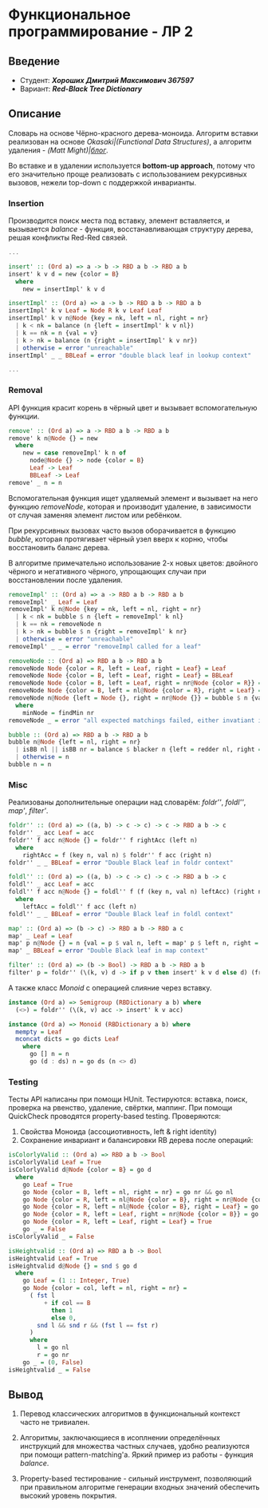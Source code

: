 # Функциональное программирование - ЛР 2

## Введение

- Студент: ***Хороших Дмитрий Максимович 367597***
- Вариант: ***Red-Black Tree Dictionary***

## Описание

Словарь на основе Чёрно-красного дерева-моноида. Алгоритм вставки
реализован на основе *Okasaki|(Functional Data Structures)*, а алгоритм удаления - *(Matt Might)|[блог](https://matt.might.net/articles/red-black-delete/)*.

Во вставке и в удалении используется **bottom-up approach**, потому что его значительно проще реализовать с использованием рекурсивных вызовов, нежели top-down с поддержкой инварианты.

### Insertion

Производится поиск места под вставку, элемент вставляется, и вызывается
*balance* - функция, восстанавливающая структуру дерева, решая конфликты Red-Red связей.

```haskell
...

insert' :: (Ord a) => a -> b -> RBD a b -> RBD a b
insert' k v d = new {color = B}
  where
    new = insertImpl' k v d

insertImpl' :: (Ord a) => a -> b -> RBD a b -> RBD a b
insertImpl' k v Leaf = Node R k v Leaf Leaf
insertImpl' k v n@Node {key = nk, left = nl, right = nr}
  | k < nk = balance (n {left = insertImpl' k v nl})
  | k == nk = n {val = v}
  | k > nk = balance (n {right = insertImpl' k v nr})
  | otherwise = error "unreachable"
insertImpl' _ _ BBLeaf = error "double black leaf in lookup context"

...

```

### Removal

API функция красит корень в чёрный цвет и вызывает вспомогательную функции.

```haskell
remove' :: (Ord a) => a -> RBD a b -> RBD a b
remove' k n@Node {} = new
  where
    new = case removeImpl' k n of
      node@Node {} -> node {color = B}
      Leaf -> Leaf
      BBLeaf -> Leaf
remove' _ n = n
```

Вспомогательная функция ищет удаляемый элемент и вызывает на него функцию *removeNode*, которая и производит удаление, в зависимости от случая заменяя элемент листом или ребёнком.

При рекурсивных вызовах часто вызов оборачивается в функцию *bubble*, которая протягивает чёрный узел вверх к корню, чтобы восстановить баланс дерева.

В алгоритме примечательно использование 2-х новых цветов: двойного чёрного и негативного чёрного, упрощающих случаи при восстановлении после удаления.

```haskell
removeImpl' :: (Ord a) => a -> RBD a b -> RBD a b
removeImpl' _ Leaf = Leaf
removeImpl' k n@Node {key = nk, left = nl, right = nr}
  | k < nk = bubble $ n {left = removeImpl' k nl}
  | k == nk = removeNode n
  | k > nk = bubble $ n {right = removeImpl' k nr}
  | otherwise = error "unreachable"
removeImpl' _ _ = error "removeImpl called for a leaf"

removeNode :: (Ord a) => RBD a b -> RBD a b
removeNode Node {color = R, left = Leaf, right = Leaf} = Leaf
removeNode Node {color = B, left = Leaf, right = Leaf} = BBLeaf
removeNode Node {color = B, left = Leaf, right = nr@Node {color = R}} = nr {color = B}
removeNode Node {color = B, left = nl@Node {color = R}, right = Leaf} = nl {color = B}
removeNode n@Node {left = Node {}, right = nr@Node {}} = bubble $ n {val = val minNode, key = key minNode, right = removeMin nr}
  where
    minNode = findMin nr
removeNode _ = error "all expected matchings failed, either invatiant is broken or BBLeaf in removeNode context"

bubble :: (Ord a) => RBD a b -> RBD a b
bubble n@Node {left = nl, right = nr}
  | isBB nl || isBB nr = balance $ blacker n {left = redder nl, right = redder nr}
  | otherwise = n
bubble n = n
```

### Misc

Реализованы дополнительные операции над словарём: *foldr''*, *foldl''*, *map'*, *filter'*.

```haskell
foldr'' :: (Ord a) => ((a, b) -> c -> c) -> c -> RBD a b -> c
foldr'' _ acc Leaf = acc
foldr'' f acc n@Node {} = foldr'' f rightAcc (left n)
  where
    rightAcc = f (key n, val n) $ foldr'' f acc (right n)
foldr'' _ _ BBLeaf = error "Double Black leaf in foldr context"

foldl'' :: (Ord a) => ((a, b) -> c -> c) -> c -> RBD a b -> c
foldl'' _ acc Leaf = acc
foldl'' f acc n@Node {} = foldl'' f (f (key n, val n) leftAcc) (right n)
  where
    leftAcc = foldl'' f acc (left n)
foldl'' _ _ BBLeaf = error "Double Black leaf in foldl context"

map' :: (Ord a) => (b -> c) -> RBD a b -> RBD a c
map' _ Leaf = Leaf
map' p n@Node {} = n {val = p $ val n, left = map' p $ left n, right = map' p $ right n}
map' _ BBLeaf = error "Double Black leaf in map context"

filter' :: (Ord a) => (b -> Bool) -> RBD a b -> RBD a b
filter' p = foldr'' (\(k, v) d -> if p v then insert' k v d else d) (fromList' [])

```

А также класс *Monoid* с операцией слияние через вставку.

```haskell
instance (Ord a) => Semigroup (RBDictionary a b) where
  (<>) = foldr'' (\(k, v) acc -> insert' k v acc)

instance (Ord a) => Monoid (RBDictionary a b) where
  mempty = Leaf
  mconcat dicts = go dicts Leaf
    where
      go [] n = n
      go (d : ds) n = go ds (n <> d)

```

### Testing

Тесты API написаны при помощи HUnit. Тестируются: вставка, поиск, проверка на рвенство, удаление, свёртки, маппинг.
При помощи QuickCheck проводятся property-based testing. Проверяются:

1. Свойства Моноида (ассоциотивность, left & right identity)
2. Сохранение инвариант и балансировки RB дерева после операций:

```haskell
isColorlyValid :: (Ord a) => RBD a b -> Bool
isColorlyValid Leaf = True
isColorlyValid d@Node {color = B} = go d
  where
    go Leaf = True
    go Node {color = B, left = nl, right = nr} = go nr && go nl
    go Node {color = R, left = nl@Node {color = B}, right = nr@Node {color = B}} = go nr && go nl
    go Node {color = R, left = nl@Node {color = B}, right = Leaf} = go nl
    go Node {color = R, left = Leaf, right = nr@Node {color = B}} = go nr
    go Node {color = R, left = Leaf, right = Leaf} = True
    go _ = False
isColorlyValid _ = False

isHeightvalid :: (Ord a) => RBD a b -> Bool
isHeightvalid Leaf = True
isHeightvalid d@Node {} = snd $ go d
  where
    go Leaf = (1 :: Integer, True)
    go Node {color = col, left = nl, right = nr} =
      ( fst l
          + if col == B
            then 1
            else 0,
        snd l && snd r && (fst l == fst r)
      )
      where
        l = go nl
        r = go nr
    go _ = (0, False)
isHeightvalid _ = False
```

## Вывод

1. Перевод классических алгоритмов в функциональный контекст часто не тривиален.

2. Алгоритмы, заключающиеся в исоплнении определённых инструкций для множества частных случаев, удобно реализуются
при помощи pattern-matching'а. Яркий пример из работы - функция *balance*.

3. Property-based тестирование - сильный инструмент, позволяющий при правильном алгоритме генерации входных значений обеспечить высокий уровень покрытия.
